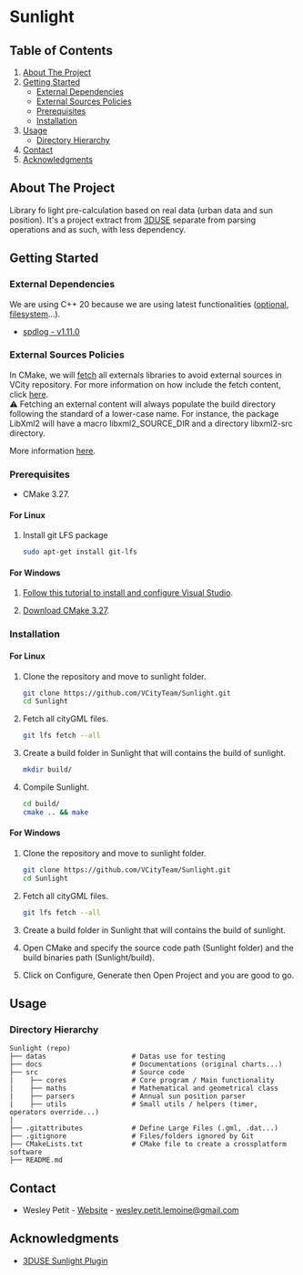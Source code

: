 # Sunlight
<!-- TABLE OF CONTENTS -->
## Table of Contents
<ol>
  <li>
    <a href="#about-the-project">About The Project</a>
  </li>
  <li>
    <a href="#getting-started">Getting Started</a>
    <ul>
      <li><a href="#external-dependencies">External Dependencies</a></li>
      <li><a href="#external-sources-policies">External Sources Policies</a></li>
      <li><a href="#prerequisites">Prerequisites</a></li>
      <li><a href="#installation">Installation</a></li>
    </ul>
  </li>
  <li><a href="#usage">Usage</a>
    <ul>
      <li><a href="#directory-hierarchy">Directory Hierarchy</a></li>
    </ul>
  </li>
  <li><a href="#contact">Contact</a></li>
  <li><a href="#acknowledgments">Acknowledgments</a></li>
</ol>


## About The Project
Library fo light pre-calculation based on real data (urban data and sun position). It's a project extract from [3DUSE](https://github.com/VCityTeam/3DUSE) separate from parsing operations and as such, with less dependency.


## Getting Started
### External Dependencies
We are using C++ 20 because we are using latest functionalities ([optional](https://en.cppreference.com/w/cpp/utility/optional), [filesystem](https://en.cppreference.com/w/cpp/filesystem)...).

- [spdlog - v1.11.0](https://github.com/gabime/spdlog)


### External Sources Policies
In CMake, we will [fetch](https://cmake.org/cmake/help/latest/module/FetchContent.html) all externals libraries to avoid external sources in VCity repository. For more information on how include the fetch content, click [here](https://stackoverflow.com/questions/63311116/how-to-find-the-source-directory-of-package-downloaded-via-fetchcontent).  
⚠️ Fetching an external content will always populate the build directory following the standard of a lower-case name. For instance, the package LibXml2 will have a macro libxml2_SOURCE_DIR and a directory libxml2-src directory.

More information [here](https://github.com/VCityTeam/Sunlight/issues/5).


### Prerequisites
- CMake 3.27.

#### For Linux
1. Install git LFS package
   ``` bash
   sudo apt-get install git-lfs
   ```

#### For Windows
1. [Follow this tutorial to install and configure Visual Studio](https://learn.microsoft.com/en-us/cpp/build/vscpp-step-0-installation?view=msvc-170).

2. [Download CMake 3.27](https://cmake.org/download/).

### Installation
#### For Linux
1. Clone the repository and move to sunlight folder.
   ``` bash
   git clone https://github.com/VCityTeam/Sunlight.git
   cd Sunlight
   ```

2. Fetch all cityGML files.
   ``` bash
   git lfs fetch --all
   ```

3. Create a build folder in Sunlight that will contains the build of sunlight.
   ``` bash
   mkdir build/
   ```

4. Compile Sunlight.
   ``` bash
   cd build/
   cmake .. && make
   ```

#### For Windows
1. Clone the repository and move to sunlight folder.
   ``` bash
   git clone https://github.com/VCityTeam/Sunlight.git
   cd Sunlight
   ```

2. Fetch all cityGML files.
   ``` bash
   git lfs fetch --all
   ```

3. Create a build folder in Sunlight that will contains the build of sunlight.

4. Open CMake and specify the source code path (Sunlight folder) and the build binaries path (Sunlight/build).

5. Click on Configure, Generate then Open Project and you are good to go.

## Usage
### Directory Hierarchy
```
Sunlight (repo)
├── datas                     # Datas use for testing
├── docs                      # Documentations (original charts...)
├── src                       # Source code
|    ├── cores                # Core program / Main functionality
|    ├── maths                # Mathematical and geometrical class
|    ├── parsers              # Annual sun position parser
|    ├── utils                # Small utils / helpers (timer, operators override...)
|
├── .gitattributes            # Define Large Files (.gml, .dat...)
├── .gitignore                # Files/folders ignored by Git
├── CMakeLists.txt            # CMake file to create a crossplatform software
├── README.md
```

## Contact
- Wesley Petit - [Website](https://wesleypetit.fr/) - wesley.petit.lemoine@gmail.com

## Acknowledgments
- [3DUSE Sunlight Plugin](https://github.com/VCityTeam/3DUSE)
